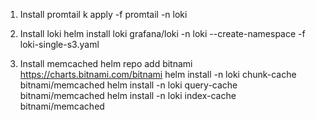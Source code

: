 1. Install promtail
k apply -f promtail  -n loki

2. Install loki
helm install loki grafana/loki -n loki --create-namespace -f loki-single-s3.yaml 

3. Install memcached
helm repo add bitnami https://charts.bitnami.com/bitnami
helm install -n loki chunk-cache bitnami/memcached 
helm install -n loki query-cache bitnami/memcached 
helm install -n loki index-cache bitnami/memcached 